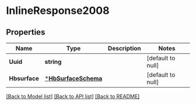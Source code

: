 # InlineResponse2008

## Properties
Name | Type | Description | Notes
------------ | ------------- | ------------- | -------------
**Uuid** | **string** |  | [default to null]
**Hbsurface** | [***HbSurfaceSchema**](HBSurfaceSchema.md) |  | [default to null]

[[Back to Model list]](../README.md#documentation-for-models) [[Back to API list]](../README.md#documentation-for-api-endpoints) [[Back to README]](../README.md)


